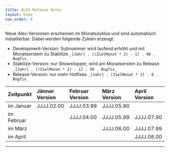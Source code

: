 ```yaml
---
title: ALEX Release Notes
layout: home
nav_order: 0
---
```


Neue Alex-Versionen erscheinen im Monatszyklus und sind automatisch installierbar. Dabei werden folgende Zyklen erzeugt:

* Development-Version: Subnummer wird laufend erhöht und mit Monatserstem zu Stabilize `_[Jahr] . [(ZielMonat * 2) - 1] . 90 . Bugfix_`
* Stabilize-Version: nur Showstopper, wird am Monatsersten zu Release `_[Jahr] . [(ZielMonat * 2) - 1] . 99 . Bugfix_`
* Release-Version: nur mehr Hotfixes `_[Jahr] . [ZielMonat * 2] . 0 . Bugfix_`

|**Zeitpunkt** |**Jänner Version** |**Februar Version** |**März Version** |**April Version** |
|:-------------|:------------------|:------|:------|:------|
|im Januar |JJJJ.02.00 |JJJJ.03.99 |JJJJ.05.90 ||
|im Februar||JJJJ.04.00 |JJJJ.05.99 |JJJJ.07.90 |
|im März |||JJJJ.06.00 |JJJJ.07.99 |
|im April||||JJJJ.08.00|

----